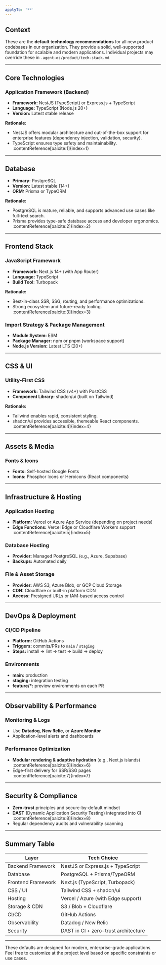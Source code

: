 ```yaml
---
applyTo: '**'
---
```


## Context

These are the **default technology recommendations** for all new product codebases in our organization. They provide a solid, well-supported foundation for scalable and modern applications. Individual projects may override these in `.agent-os/product/tech-stack.md`.

---

## Core Technologies

### Application Framework (Backend)
- **Framework:** NestJS (TypeScript) or Express.js + TypeScript  
- **Language:** TypeScript (Node.js 20+)  
- **Version:** Latest stable release  

**Rationale:**  
- NestJS offers modular architecture and out-of-the-box support for enterprise features (dependency injection, validation, security).  
- TypeScript ensures type safety and maintainability.  
:contentReference[oaicite:1]{index=1}

---

## Database
- **Primary:** PostgreSQL  
- **Version:** Latest stable (14+)  
- **ORM:** Prisma or TypeORM  

**Rationale:**  
- PostgreSQL is mature, reliable, and supports advanced use cases like full-text search.  
- Prisma provides type-safe database access and developer ergonomics.  
:contentReference[oaicite:2]{index=2}

---

## Frontend Stack

### JavaScript Framework
- **Framework:** Next.js 14+ (with App Router)  
- **Language:** TypeScript  
- **Build Tool:** Turbopack  

**Rationale:**  
- Best-in-class SSR, SSG, routing, and performance optimizations.  
- Strong ecosystem and future-ready tooling.  
:contentReference[oaicite:3]{index=3}

### Import Strategy & Package Management
- **Module System:** ESM  
- **Package Manager:** npm or pnpm (workspace support)  
- **Node.js Version:** Latest LTS (20+)

---

## CSS & UI

### Utility-First CSS
- **Framework:** Tailwind CSS (v4+) with PostCSS  
- **Component Library:** shadcn/ui (built on Tailwind)

**Rationale:**  
- Tailwind enables rapid, consistent styling.  
- shadcn/ui provides accessible, themeable React components.  
:contentReference[oaicite:4]{index=4}

---

## Assets & Media

### Fonts & Icons
- **Fonts:** Self-hosted Google Fonts  
- **Icons:** Phosphor Icons or Heroicons (React components)

---

## Infrastructure & Hosting

### Application Hosting
- **Platform:** Vercel or Azure App Service (depending on project needs)  
- **Edge Functions:** Vercel Edge or Cloudflare Workers support  
:contentReference[oaicite:5]{index=5}

### Database Hosting
- **Provider:** Managed PostgreSQL (e.g., Azure, Supabase)  
- **Backups:** Automated daily

### File & Asset Storage
- **Provider:** AWS S3, Azure Blob, or GCP Cloud Storage  
- **CDN:** Cloudflare or built-in platform CDN  
- **Access:** Presigned URLs or IAM-based access control  

---

## DevOps & Deployment

### CI/CD Pipeline
- **Platform:** GitHub Actions  
- **Triggers:** commits/PRs to `main` / `staging`  
- **Steps:** install → lint → test → build → deploy

### Environments
- **main:** production  
- **staging:** integration testing  
- **feature/*:** preview environments on each PR

---

## Observability & Performance

### Monitoring & Logs
- Use **Datadog**, **New Relic**, or **Azure Monitor**  
- Application-level alerts and dashboards

### Performance Optimization
- **Modular rendering & adaptive hydration** (e.g., Next.js islands)  
:contentReference[oaicite:6]{index=6}
- Edge-first delivery for SSR/SSG pages  
:contentReference[oaicite:7]{index=7}

---

## Security & Compliance

- **Zero-trust** principles and secure-by-default mindset  
- **DAST** (Dynamic Application Security Testing) integrated into CI  
:contentReference[oaicite:8]{index=8}  
- Regular dependency audits and vulnerability scanning

---

## Summary Table

| Layer                     | Tech Choice                                  |
|---------------------------|----------------------------------------------|
| Backend Framework         | NestJS or Express.js + TypeScript            |
| Database                  | PostgreSQL + Prisma/TypeORM                  |
| Frontend Framework        | Next.js (TypeScript, Turbopack)              |
| CSS / UI                  | Tailwind CSS + shadcn/ui                    |
| Hosting                   | Vercel / Azure (with Edge support)          |
| Storage & CDN             | S3 / Blob + Cloudflare                      |
| CI/CD                     | GitHub Actions                              |
| Observability             | Datadog / New Relic                         |
| Security                  | DAST in CI + zero-trust architecture        |

---

These defaults are designed for modern, enterprise-grade applications. Feel free to customize at the project level based on specific constraints or use cases.